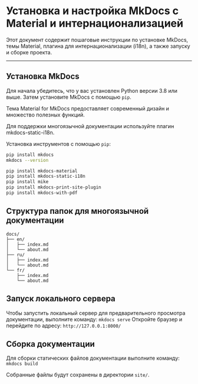 # Установка и настройка MkDocs с Material и интернационализацией

Этот документ содержит пошаговые инструкции по установке MkDocs, темы Material, плагина для интернационализации (i18n), а также запуску и сборке проекта.

---

## Установка MkDocs

Для начала убедитесь, что у вас установлен Python версии 3.8 или выше. Затем установите MkDocs с помощью `pip`.

Тема Material for MkDocs предоставляет современный дизайн и множество полезных функций.

Для поддержки многоязычной документации используйте плагин mkdocs-static-i18n.

Установка инструментов с помощью `pip`:
```bash
pip install mkdocs
mkdocs --version

pip install mkdocs-material
pip install mkdocs-static-i18n
pip install mike
pip install mkdocs-print-site-plugin
pip install mkdocs-with-pdf
```

## Структура папок для многоязычной документации 
    docs/
    ├── en/
    │   ├── index.md
    │   └── about.md
    ├── ru/
    │   ├── index.md
    │   └── about.md
    └── fr/
        ├── index.md
        └── about.md

## Запуск локального сервера 
Чтобы запустить локальный сервер для предварительного просмотра документации, выполните команду:
``` mkdocs serve ```
Откройте браузер и перейдите по адресу:  `http://127.0.0.1:8000/`

## Сборка документации
Для сборки статических файлов документации выполните команду: 
``` mkdocs build ```

Собранные файлы будут сохранены в директории `site/`.
     